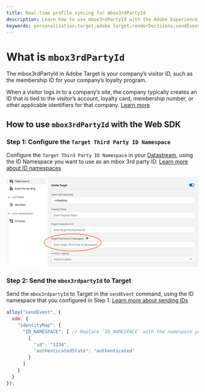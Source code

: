 ```yaml
---
title: Real-time profile syncing for mbox3rdPartyId
description: Learn how to use mbox3rdPartyId with the Adobe Experience Platform Web SDK.
keywords: personalization;target;adobe target;renderDecisions;sendEvent;mbox3rdPartyId;
---
```


# What is `mbox3rdPartyId`

The mbox3rdPartyId in Adobe Target is your company’s visitor ID, such as the membership ID for your company’s loyalty program.

When a visitor logs in to a company’s site, the company typically creates an ID that is tied to the visitor’s account, loyalty card, membership number, or other applicable identifiers for that company. [Learn more](https://experienceleague.adobe.com/docs/target/using/audiences/visitor-profiles/3rd-party-id.html?lang=en#)


## How to use `mbox3rdPartyId` with the Web SDK

### Step 1: Configure the `Target Third Party ID Namespace`

Configure the `Target Third Party ID Namespace` in your [Datastream](../../fundamentals/datastreams.md), using the ID Namespace you want to use as an mbox 3rd party ID. 
[Learn more about ID namespaces](https://experienceleague.adobe.com/docs/experience-platform/identity/namespaces.html)

![](assets/mbox3rdpartyid.png)

### Step 2: Send the `mbox3rdpartyId` to Target

Send the `mbox3rdpartyId` to Target in the `sendEvent` command, using the ID namespace that you configured in Step 1.
[Learn more about sending IDs](../../identity/overview.md#syncing-identities)

```javascript
alloy("sendEvent", {
  xdm: {
    "identityMap": {
      "ID_NAMESPACE": [ // Replace `ID_NAMESPACE` with the namespace you have configured in Step 1.
        {
          "id": "1234",
          "authenticatedState": "authenticated"
        }
      ]
    }
  }
});
```


